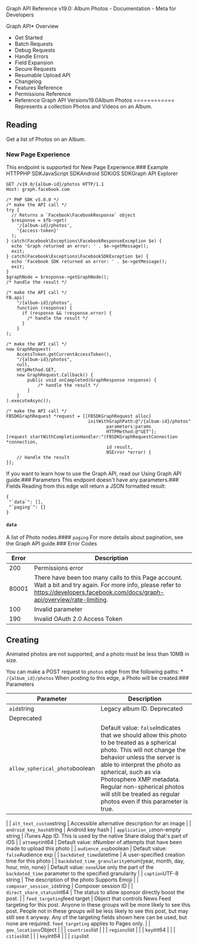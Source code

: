 Graph API Reference v19.0: Album Photos - Documentation - Meta for Developers

Graph API* Overview
* Get Started
* Batch Requests
* Debug Requests
* Handle Errors
* Field Expansion
* Secure Requests
* Resumable Upload API
* Changelog
* Features Reference
* Permissions Reference
* Reference
Graph API Versionv19.0Album Photos
============
Represents a collection Photos and Videos on an Album.

Reading
-------
Get a list of Photos on an Album.

### New Page Experience
This endpoint is supported for New Page Experience.### Example
HTTPPHP SDKJavaScript SDKAndroid SDKiOS SDKGraph API Explorer
```
GET /v19.0/{album-id}/photos HTTP/1.1
Host: graph.facebook.com
```
```
/* PHP SDK v5.0.0 */
/* make the API call */
try {
  // Returns a `Facebook\FacebookResponse` object
  $response = $fb->get(
    '/{album-id}/photos',
    '{access-token}'
  );
} catch(Facebook\Exceptions\FacebookResponseException $e) {
  echo 'Graph returned an error: ' . $e->getMessage();
  exit;
} catch(Facebook\Exceptions\FacebookSDKException $e) {
  echo 'Facebook SDK returned an error: ' . $e->getMessage();
  exit;
}
$graphNode = $response->getGraphNode();
/* handle the result */
```
```
/* make the API call */
FB.api(
    "/{album-id}/photos",
    function (response) {
      if (response && !response.error) {
        /* handle the result */
      }
    }
);
```
```
/* make the API call */
new GraphRequest(
    AccessToken.getCurrentAccessToken(),
    "/{album-id}/photos",
    null,
    HttpMethod.GET,
    new GraphRequest.Callback() {
        public void onCompleted(GraphResponse response) {
            /* handle the result */
        }
    }
).executeAsync();
```
```
/* make the API call */
FBSDKGraphRequest *request = [[FBSDKGraphRequest alloc]
                               initWithGraphPath:@"/{album-id}/photos"
                                      parameters:params
                                      HTTPMethod:@"GET"];
[request startWithCompletionHandler:^(FBSDKGraphRequestConnection *connection,
                                      id result,
                                      NSError *error) {
    // Handle the result
}];
```
If you want to learn how to use the Graph API, read our Using Graph API guide.### Parameters
This endpoint doesn't have any parameters.### Fields
Reading from this edge will return a JSON formatted result:

```
{
 "`data`": [],
 "`paging`": {}
}

```
#### `data`
A list of Photo nodes.#### `paging`
For more details about pagination, see the Graph API guide.### Error Codes

| Error | Description |
| --- | --- |
| 200 | Permissions error |
| 80001 | There have been too many calls to this Page account. Wait a bit and try again. For more info, please refer to https://developers.facebook.com/docs/graph-api/overview/rate-limiting. |
| 100 | Invalid parameter |
| 190 | Invalid OAuth 2.0 Access Token |
Creating
--------
Animated photos are not supported, and a photo must be less than 10MB in size.

You can make a POST request to `photos` edge from the following paths: * `/{album_id}/photos`
When posting to this edge, a Photo will be created.### Parameters

| Parameter | Description |
| --- | --- |
| `aid`string | Legacy album ID. Deprecated
Deprecated |
| `allow_spherical_photo`boolean | Default value: `false`Indicates that we should allow this photo to be treated as a spherical photo. This will not change the behavior unless the server is able to interpret the photo as spherical, such as via Photosphere XMP metadata. Regular non-spherical photos will still be treated as regular photos even if this parameter is true.
 |
| `alt_text_custom`string | Accessible alternative description for an image
 |
| `android_key_hash`string | Android key hash
 |
| `application_id`non-empty string | iTunes App ID. This is used by the native Share dialog that's part of iOS
 |
| `attempt`int64 | Default value: `0`Number of attempts that have been made to upload this photo
 |
| `audience_exp`boolean | Default value: `false`Audience exp
 |
| `backdated_time`datetime | A user-specified creation time for this photo
 |
| `backdated_time_granularity`enum{year, month, day, hour, min, none} | Default value: `none`Use only the part of the `backdated_time` parameter to the specified granularity
 |
| `caption`UTF-8 string | The description of the photo
Supports Emoji |
| `composer_session_id`string | Composer session ID
 |
| `direct_share_status`int64 | The status to allow sponsor directly boost the post.
 |
| `feed_targeting`feed target | Object that controls News Feed targeting for this post. Anyone in these groups will be more likely to see this post. People not in these groups will be less likely to see this post, but may still see it anyway. Any of the targeting fields shown here can be used, but none are required. `feed_targeting` applies to Pages only.
 |
| `geo_locations`Object |  |
| `countries`list<string> |  |
| `regions`list<Object> |  |
| `key`int64 |  |
| `cities`list<Object> |  |
| `key`int64 |  |
| `zips`list<Object> |  |
| `key`string |  |
| `locales`list<string> | Values for targeted locales. Use `type` of `adlocale` to find Targeting Options and use the returned key to specify.
 |
| `age_min`int64 | Must be `13` or higher. Default is 0.
 |
| `age_max`int64 | Maximum age.
 |
| `genders`list<int64> | Target specific genders. `1` targets all male viewers and `2` females. Default is to target both.
 |
| `college_years`list<int64> | Array of integers. Represent graduation years from college.
 |
| `education_statuses`list<int64> | Array of integers which represent current educational status. Use `1` for high school, `2` for undergraduate, and `3` for alum (or localized equivalents).
 |
| `interested_in`list<int64> | Deprecated. Please see the Graph API Changelog for more information.
Deprecated |
| `relationship_statuses`list<int64> | Array of integers for targeting based on relationship status. Use `1` for single, `2` for 'in a relationship', `3` for married, and `4` for engaged. Default is all types.
 |
| `interests`list<int64> | One or more IDs of pages to target fans of pages.Use `type` of `page` to get possible IDs as find Targeting Options and use the returned id to specify.
 |
| `filter_type`int64 | Default value: `-1`Unused?
 |
| `full_res_is_coming_later`boolean | Default value: `false`Full res is coming later
 |
| `initial_view_heading_override_degrees`int64 | Manually specify the initial view heading in degrees from 0 to 360. This overrides any value present in the photo embedded metadata or provided in the spherical\_metadata parameter
 |
| `initial_view_pitch_override_degrees`int64 | Manually specify the initial view pitch in degrees from -90 to 90. This overrides any value present in the photo embedded metadata or provided in the spherical\_metadata parameter
 |
| `initial_view_vertical_fov_override_degrees`int64 | Manually specify the initial view vertical FOV in degrees from 60 to 120. This overrides any value present in the photo embedded metadata or provided in the spherical\_metadata parameter
 |
| `ios_bundle_id`string | iOS Bundle ID
 |
| `is_explicit_location`boolean | Is this an explicit location?
 |
| `is_explicit_place`boolean | If set to `true`, the tag is a place, not a person
 |
| `manual_privacy`boolean | Default value: `false`Manual privacy
 |
| `message`UTF-8 string | Deprecated. Please use the caption param instead.
DeprecatedSupports Emoji |
| `name`UTF-8 string | Deprecated. Please use the caption param instead.
DeprecatedSupports Emoji |
| `no_story`boolean | If set to `true`, this will suppress the News Feed story that is automatically generated on a profile when people upload a photo using your app. Useful for adding old photos where you may not want to generate a story
 |
| `offline_id`int64 | Default value: `0`Offline ID
 |
| `og_action_type_id`numeric string or integer | The Open Graph action type
 |
| `og_icon_id`numeric string or integer | The Open Graph icon
 |
| `og_object_id`OG object ID or URL string | The Open Graph object ID
 |
| `og_phrase`string | The Open Graph phrase
 |
| `og_set_profile_badge`boolean | Default value: `false`Flag to set if the post should create a profile badge
 |
| `og_suggestion_mechanism`string | The Open Graph suggestion
 |
| `place`place tag | Page ID of a place associated with the photo
 |
| `privacy`Privacy Parameter | Determines the privacy settings of the photo. If not supplied, this defaults to the privacy level granted to the app in the Login dialog. This field cannot be used to set a more open privacy setting than the one granted
 |
| `profile_id`int | Deprecated. Use `target_id` instead
Deprecated |
| `proxied_app_id`numeric string or integer | Proxied app ID
 |
| `published`boolean | Default value: `true`Set to `false` if you don't want the photo to be published immediately
 |
| `qn`string | Photos waterfall ID
 |
| `scheduled_publish_time`int64 | Time at which an unpublished post should be published (Unix ISO-8601 format). Applies to Pages only
 |
| `spherical_metadata`JSON object | A set of params describing an uploaded spherical photo. This field is not required; if it is not present we will try to generate spherical metadata from the metadata embedded in the image. If it is present, it takes precedence over any embedded metadata. Please click to the left to expand this list and see more information on each parameter. See also the Google Photo Sphere spec for more info on the meaning of the params: https://developers.google.com/streetview/spherical-metadata
 |
| `ProjectionType`string | Accepted values include equirectangular (full spherical photo),
 cylindrical (panorama), and cubestrip (also known as cubemap, e.g.
 for synthetic or rendered content; stacked vertically with 6 faces).
Required |
| `CroppedAreaImageWidthPixels`int64 | --- In equirectangular projection: As described in Google Photo Sphere
 XMP Metadata spec.
--- In cylindrical projection: Very similar to equirectangular.
 This value should be equal to the actual width of the image, and
 together with FullPanoWidthPixels, it describes the horizontal FOV
 of content of the image: HorizontalFOV = 360 \*
 CroppedAreaImageWidthPixels / FullPanoWidthPixels.
--- In cubestrip projection: This has no relationship to the pixel
 dimensions of the image. It is simply a representation of the
 horizontal FOV of the content of the image.
 HorizontalFOV = CroppedAreaImageWidthPixels / PixelsPerDegree,
 where PixelsPerDegree is defined by FullPanoWidthPixels.
Required |
| `CroppedAreaImageHeightPixels`int64 | --- In equirectangular projection: As described in Google Photo Sphere
 XMP Metadata spec.
--- In cylindrical projection: This value will NOT be equal to
 the actual height of the image. Instead, together with
 FullPanoHeightPixels, it describes the vertical FOV of the image:
 VerticalFOV = 180 \* CroppedAreaImageHeightPixels /
 FullPanoHeightPixels. In other words, this value is equal to the
 CroppedAreaImageHeightPixels value that this image would have, if it
 were projected into equirectangular format while maintaining the
 same FullPanoWidthPixels.
--- In cubestrip projection: This has no relationship to the pixel
 dimensions of the image. It is simply a representation of the
 vertical FOV of the content of the image.
 VerticalFOV = CroppedAreaImageHeightPixels / PixelsPerDegree,
 where PixelsPerDegree is defined by FullPanoWidthPixels.
Required |
| `FullPanoWidthPixels`int64 | --- In equirectangular projection: As described in Google Photo Sphere
 XMP Metadata spec.
--- In cylindrical projection: Very similar to
 equirectangular. This value defines a ratio of horizontal pixels to
 degrees in the space of the image, and in general the pixel to degree
 ratio in the scope of the metadata object. Concretely, PixelsPerDegree =
 FullPanoWidthPixels / 360. This is also equivalent to the
 circumference of the cylinder used to model this projection.
--- In cubestrip projection: This value has
 no relationship to the pixel dimensions of the image. It only defines
 the pixel to degree ratio in the scope of the metadata object. It
 represents the number of pixels in 360 degrees, so pixels per degree
 is then given by: PixelsPerDegree = FullPanoWidthPixels / 360. As an
 example, if FullPanoWidthPixels were chosen to be 3600, we would have
 PixelsPerDegree = 3600 / 360 = 10. An image with a vertical field of
 view of 65 degrees would then have a CroppedAreaImageHeightPixels value
 of 65 \* 10 = 650.
Required |
| `FullPanoHeightPixels`int64 | --- In equirectangular projection: As described in Google Photo Sphere
 XMP Metadata spec.
--- In cylindrical projection: This value is equal
 to the FullPanoHeightPixels value that this image would have, if it
 were projected into equirectangular format while maintaining the
 same FullPanoWidthPixels. It is always equal to
 FullPanoWidthPixels / 2.
--- In cubestrip projection: This value has
 no relationship to the pixel dimensions of the image. It is a second,
 redundant representation of PixelsPerDegree.
 FullPanoHeightPixels = 180 \* PixelsPerDegree. It must be consistent
 with FullPanoWidthPixels:
 FullPanoHeightPixels = FullPanoWidthPixels / 2.
Required |
| `CroppedAreaLeftPixels`int64 | Default value: `0`--- In equirectangular projection: As described in Google Photo Sphere
 XMP Metadata spec.
--- In cylindrical projection: This value is equal
 to the CroppedAreaLeftPixels value that this image would have, if it
 were projected into equirectangular format while maintaining the
 same FullPanoWidthPixels. It is just a representation of the same
 angular offset that it represents in equirectangular projection in the
 Google Photo Sphere spec.
 Concretely, AngularOffsetFromLeftDegrees = CroppedAreaLeftPixels /
 PixelsPerDegree, where PixelsPerDegree is defined by
 FullPanoWidthPixels.
--- In cubestrip projection: This value has
 no relationship to the pixel dimensions of the image. It is just a
 representation of the same angular offset that it represents in
 equirectangular projection in the Google Photo Sphere spec.
 AngularOffsetFromLeftDegrees = CroppedAreaLeftPixels / PixelsPerDegree,
 where PixelsPerDegree is defined by FullPanoWidthPixels.
 |
| `CroppedAreaTopPixels`int64 | Default value: `0`--- In equirectangular projection: As described in Google Photo Sphere
 XMP Metadata spec.
--- In cylindrical projection: This value is equal
 to the CroppedAreaTopPixels value that this image would have, if it
 were projected into equirectangular format while maintaining the
 same FullPanoWidthPixels. It is just a representation of the same
 angular offset that it represents in equirectangular projection in the
 Google Photo Sphere spec.
 Concretely, AngularOffsetFromTopDegrees = CroppedAreaTopPixels /
 PixelsPerDegree, where PixelsPerDegree is defined by
 FullPanoWidthPixels.
--- In cubestrip projection: This value has
 no relationship to the pixel dimensions of the image. It is just a
 representation of the same angular offset that it represents in
 equirectangular projection in the Google Photo Sphere spec.
 AngularOffsetFromTopDegrees = CroppedAreaTopPixels / PixelsPerDegree,
 where PixelsPerDegree is defined by FullPanoWidthPixels.
 |
| `PoseHeadingDegrees`float |  |
| `PosePitchDegrees`float |  |
| `PoseRollDegrees`float |  |
| `InitialViewHeadingDegrees`float |  |
| `InitialViewPitchDegrees`float |  |
| `InitialViewRollDegrees`float | This is not currently supported
 |
| `InitialViewVerticalFOVDegrees`float | This is deprecated. Please use InitialVerticalFOVDegrees.
 |
| `InitialVerticalFOVDegrees`float | You can set the intial vertical FOV of the image. You can set either
 this field or InitialHorizontalFOVDegrees.
 |
| `InitialHorizontalFOVDegrees`float | You can set the intial horizontal FOV of the image. You can set either
 this field or InitialVerticalFOVDegrees.
 |
| `PreProcessCropLeftPixels`int64 |  |
| `PreProcessCropRightPixels`int64 |  |
| `sponsor_id`numeric string or integer | Facebook Page id that is tagged as sponsor in the photo post
 |
| `sponsor_relationship`int64 | Sponsor Relationship, such as Presented By or Paid PartnershipWith
 |
| `tags`list<Object> | Tags on this photo
 |
| `x`float | The x-axis offset for the tag
 |
| `y`float | The y-axis offset for the tag
 |
| `tag_uid`int | The user\_id of the tagged person
 |
| `tag_text`string | Text associated with the tag
 |
| `target_id`int | Don't use this. Specifying a `target_id` allows you to post the photo to an object that's not the user in the access token. It only works when posting directly to the `/photos` endpoint. Instead of using this parameter you should be using the edge on an object directly, like `/page/photos`.
 |
| `targeting`target | Allows you to target posts to specific audiences. Applies to Pages only
 |
| `geo_locations`Object |  |
| `countries`list<string> |  |
| `regions`list<Object> |  |
| `key`int64 |  |
| `cities`list<Object> |  |
| `key`int64 |  |
| `zips`list<Object> |  |
| `key`string |  |
| `locales`list<string> |  |
| `excluded_countries`list<string> |  |
| `excluded_regions`list<int64> |  |
| `excluded_cities`list<int64> |  |
| `excluded_zipcodes`list<string> |  |
| `timezones`list<int64> |  |
| `age_min`enum {13, 15, 18, 21, 25} |  |
| `time_since_original_post`int64 | Same as `backdated_time` but with a time delta instead of absolute time
 |
| `uid`int | Deprecated
 |
| `unpublished_content_type`enum {SCHEDULED, SCHEDULED\_RECURRING, DRAFT, ADS\_POST, INLINE\_CREATED, PUBLISHED, REVIEWABLE\_BRANDED\_CONTENT} | Content type of the unpublished content type
 |
| `url`string | The URL of a photo that is already uploaded to the Internet. You must specify this or a file attachment
 |
| `user_selected_tags`boolean | Default value: `false`User selected tags
 |
| `vault_image_id`numeric string or integer | A vault image ID to use for a photo. You can use only one of `url`, a file attachment, `vault_image_id`, or `sync_object_uuid`
 |
### Return Type
This endpoint supports read-after-write and will read the node represented by `id` in the return type. Struct {`id`: numeric string, `post_id`: token with structure: Post ID, }### Error Codes

| Error | Description |
| --- | --- |
| 200 | Permissions error |
| 321 | Album is full |
| 100 | Invalid parameter |
| 220 | Album or albums not visible |
| 368 | The action attempted has been deemed abusive or is otherwise disallowed |
| 120 | Invalid album id |
Updating
--------
You can't perform this operation on this endpoint.Deleting
--------
You can't perform this operation on this endpoint.
